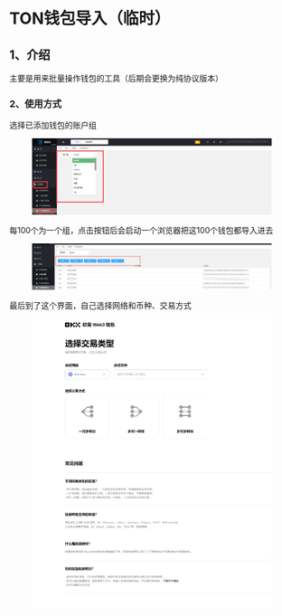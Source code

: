 # TON钱包导入（临时）



## 1、介绍

主要是用来批量操作钱包的工具（后期会更换为纯协议版本）

### 2、使用方式

选择已添加钱包的账户组

<figure><img src="../../.gitbook/assets/image (2) (1).png" alt=""><figcaption></figcaption></figure>

每100个为一个组，点击按钮后会启动一个浏览器把这100个钱包都导入进去

<figure><img src="../../.gitbook/assets/image (32).png" alt=""><figcaption></figcaption></figure>

最后到了这个界面，自己选择网络和币种、交易方式

<figure><img src="../../.gitbook/assets/image (1) (1) (1).png" alt=""><figcaption></figcaption></figure>

















